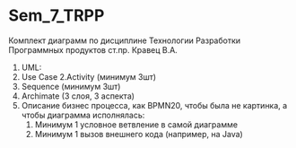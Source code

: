 # Sem_7_TRPP
Комплект диаграмм по дисциплине Технологии Разработки Программных продуктов ст.пр. Кравец В.А. 

1. UML:
 1. Use Case
 2.Activity (минимум 3шт)
 3. Sequence (минимум 3шт)
2. Archimate (3 слоя, 3 аспекта)
3. Описание бизнес процесса, как BPMN20, чтобы была не картинка, а чтобы диаграмма исполнялась:
    1. Минимум 1 условное ветвление в самой диаграмме
    2. Минимум 1 вызов внешнего кода (например, на Java)
